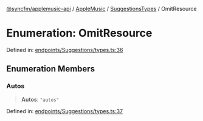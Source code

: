 [@syncfm/applemusic-api](../../../../../../globals.md) / [AppleMusic](../../../index.md) / [SuggestionsTypes](../index.md) / OmitResource

# Enumeration: OmitResource

Defined in: [endpoints/Suggestions/types.ts:36](https://github.com/sync-fm/applemusic-api/blob/a6a8471d4d51a41f6bd8af9d95c8abf0126e10f4/src/endpoints/Suggestions/types.ts#L36)

## Enumeration Members

### Autos

> **Autos**: `"autos"`

Defined in: [endpoints/Suggestions/types.ts:37](https://github.com/sync-fm/applemusic-api/blob/a6a8471d4d51a41f6bd8af9d95c8abf0126e10f4/src/endpoints/Suggestions/types.ts#L37)
